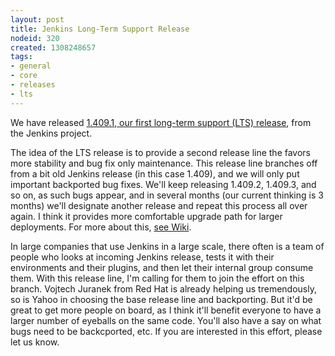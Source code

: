 ```yaml
---
layout: post
title: Jenkins Long-Term Support Release
nodeid: 320
created: 1308248657
tags:
- general
- core
- releases
- lts
---
```

We have released <a href="http://jenkins-ci.org/">1.409.1, our first long-term support (LTS) release</a>, from the Jenkins project.

The idea of the LTS release is to provide a second release line the favors more stability and bug fix only maintenance. This release line branches off from a bit old Jenkins release (in this case 1.409), and we will only put important backported bug fixes. We'll keep releasing 1.409.2, 1.409.3, and so on, as such bugs appear, and in several months (our current thinking is 3 months) we'll designate another release and repeat this process all over again. I think it provides more comfortable upgrade path for larger deployments. For more about this, <a href="https://wiki.jenkins-ci.org/display/JENKINS/LTS+Release+Line">see Wiki</a>.

In large companies that use Jenkins in a large scale, there often is a team of people who looks at incoming Jenkins release, tests it with their environments and their plugins, and then let their internal group consume them. With this release line, I'm calling for them to join the effort on this branch. Vojtech Juranek from Red Hat is already helping us tremendously, so is Yahoo in choosing the base release line and backporting. But it'd be great to get more people on board, as I think it'll benefit everyone to have a larger number of eyeballs on the same code. You'll also have a say on what bugs need to be backcported, etc. If you are interested in this effort, please let us know.
